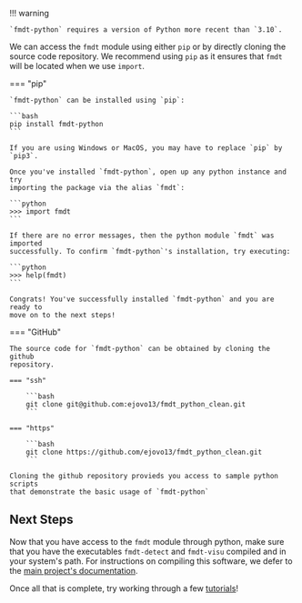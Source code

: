 
!!! warning 

    `fmdt-python` requires a version of Python more recent than `3.10`.

We can access the `fmdt` module using either `pip` or by directly cloning the 
source code repository. We recommend using `pip` as it ensures that `fmdt` will 
be located when we use `import`.

=== "pip"

    `fmdt-python` can be installed using `pip`:

    ```bash
    pip install fmdt-python
    ```
    
    If you are using Windows or MacOS, you may have to replace `pip` by `pip3`.

    Once you've installed `fmdt-python`, open up any python instance and try 
    importing the package via the alias `fmdt`:

    ```python
    >>> import fmdt
    ```

    If there are no error messages, then the python module `fmdt` was imported 
    successfully. To confirm `fmdt-python`'s installation, try executing:

    ```python
    >>> help(fmdt)
    ```

    Congrats! You've successfully installed `fmdt-python` and you are ready to 
    move on to the next steps!

=== "GitHub"

    The source code for `fmdt-python` can be obtained by cloning the github 
    repository.

    === "ssh"

        ```bash
        git clone git@github.com:ejovo13/fmdt_python_clean.git
        ```

    === "https"

        ```bash
        git clone https://github.com/ejovo13/fmdt_python_clean.git
        ```
        
    Cloning the github repository provieds you access to sample python scripts 
    that demonstrate the basic usage of `fmdt-python`

## Next Steps

Now that you have access to the `fmdt` module through python, make sure that you 
have the executables `fmdt-detect` and `fmdt-visu` compiled and in your system's 
path. For instructions on compiling this software, we defer to the 
[main project's documentation](https://fmdt.readthedocs.io/en/latest/).

Once all that is complete, try working through a few 
[tutorials](tutorials/0_start.md)!